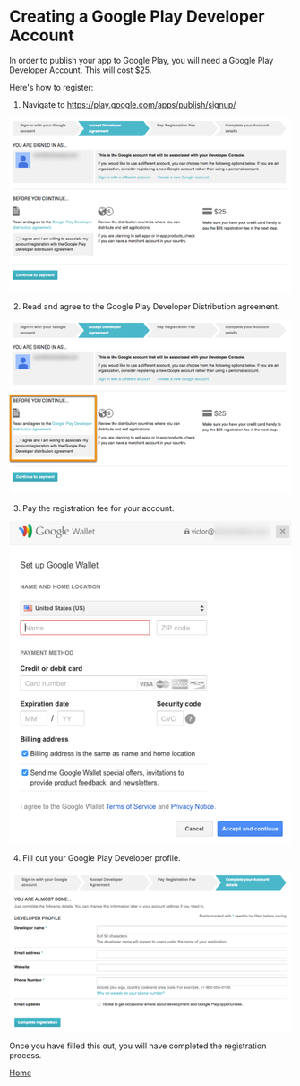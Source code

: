 # Creating a Google Play Developer Account

In order to publish your app to Google Play, you will need a Google Play Developer Account. This will cost $25.

Here's how to register:

1.  Navigate to https://play.google.com/apps/publish/signup/

![Page1](page1.png)

2.  Read and agree to the Google Play Developer Distribution agreement.

![page2](page2.png)

3.  Pay the registration fee for your account.

![page3](page3.png)

4.  Fill out your Google Play Developer profile.

![page4](page4.png)

Once you have filled this out, you will have completed the registration process.

[Home](../../README.md)
